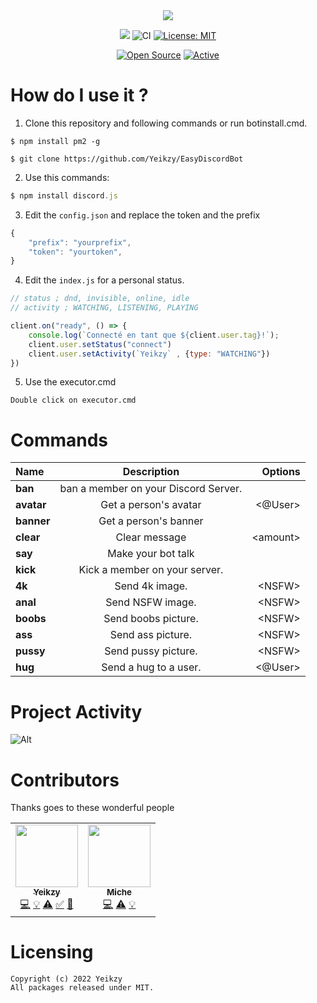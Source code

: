 <div align="center">
   <a href="https://discord.gg/W7cY7FH" target="_blank"><img src="https://github.com/Yeikzy/EasyDiscordBot/blob/main/workflows/readme-header.png" align="center" /></a>

 <a href="https://discord.gg/kmpnWBzDCa"><img src="https://img.shields.io/discord/903412602921705544.svg?label=&logo=discord&logoColor=ffffff&color=7389D8&labelColor=6A7EC2 "></a>
        <img src="https://github.com/zaida04/guilded.js/actions/workflows/ci.yml/badge.svg" alt="CI">
        <a href="https://opensource.org/licenses/MIT"><img src="https://img.shields.io/badge/License-MIT-yellow.svg" alt="License: MIT"></a><br>

[![Open Source](https://badges.frapsoft.com/os/v1/open-source.svg?v=103)](https://opensource.org/)
[![Active](http://img.shields.io/badge/Status-Active-green.svg)](https://tterb.github.io)    

</p>
</div>

</div>

# How do I use it ?

1. Clone this repository and following commands or run botinstall.cmd.
```
$ npm install pm2 -g

$ git clone https://github.com/Yeikzy/EasyDiscordBot
```

2. Use this commands:

```js 
$ npm install discord.js
```

3. Edit the ``config.json`` and replace the token and the prefix

```js
{
    "prefix": "yourprefix",
    "token": "yourtoken",
}
```

4. Edit the ``index.js`` for a personal status.

```js
// status ; dnd, invisible, online, idle
// activity ; WATCHING, LISTENING, PLAYING

client.on("ready", () => {
    console.log(`Connecté en tant que ${client.user.tag}!`);
    client.user.setStatus("connect")
    client.user.setActivity(`Yeikzy` , {type: "WATCHING"})
})
```

5. Use the executor.cmd

```Double click on executor.cmd```

# Commands

|      Name      |            Description             |  Options  |
|:---------------|:----------------------------------:|----------:|
|   **ban**      |      ban a member on your Discord Server.      |           |
|   **avatar**   |      Get a person's avatar      |      \<@User>     |
|  **banner**    |         Get a person's banner      |    | \<@User>
|   **clear**    |           Clear message            |  \<amount>  |
|    **say**     |      Make your bot talk  |           |
|   **kick**   |       Kick a member on your server.       |           |  
|   **4k**    |      Send 4k image.                 | \<NSFW>  |
|   **anal**   |           Send NSFW image.           |  \<NSFW>  |
|  **boobs**   |      Send boobs picture.       |  \<NSFW>       |
|   **ass**    |      Send ass picture.      |  \<NSFW>       |
|   **pussy**    |          Send pussy picture.           |  \<NSFW>      |
|  **hug**   |          Send a hug to a user.          | \<@User> |

# Project Activity

![Alt](https://repobeats.axiom.co/api/embed/15556c445712dbddf3baa88a4950db1faf8e6e69.svg "Repobeats analytics image")

# Contributors

Thanks goes to these wonderful people

<!-- ALL-CONTRIBUTORS-LIST:START - Do not remove or modify this section -->
<!-- prettier-ignore-start -->
<!-- markdownlint-disable -->
<table>
  <tr>
    <td align="center"><a href="https://github.com/Yeikzy"><img src="https://avatars.githubusercontent.com/u/48528776?v=4?s=100" width="100px;" alt=""/><br /><sub><b>Yeikzy</b></sub></a><br /><a href="https://github.com/Yeikzy/EasyDiscordBot" title="Code">💻</a> <a href="#example-Yeikzy" title="Examples">💡</a> <a href="https://github.com/Yeikzy/EasyDiscordBot/pulls" title="Tests">⚠️</a> <a href="#tutorial-Yeikzy" title="Tutorials">✅</a> <a href="#ideas-yeikzy" title="Ideas, Planning, & Feedback">🤔</a></td>
    <td align="center"><a href="https://github.com/Miche-Desti"><img src="https://avatars.githubusercontent.com/u/91158131?v=4" width="100px;" alt=""/><br /><sub><b>Miche</b></sub></a><br /><a href="https://github.com/Yeikzy/EasyDiscordBot" title="Code">💻</a> <a href="https://github.com/Yeikzy/EasyDiscordBot/pulls" title="Tests">⚠️</a> <a href="#example-Miche" title="Examples">💡</a></td>
  </tr>
</table>

<!-- markdownlint-restore -->
<!-- prettier-ignore-end -->

<!-- ALL-CONTRIBUTORS-LIST:END -->

# Licensing 
```
Copyright (c) 2022 Yeikzy 
All packages released under MIT.
```
